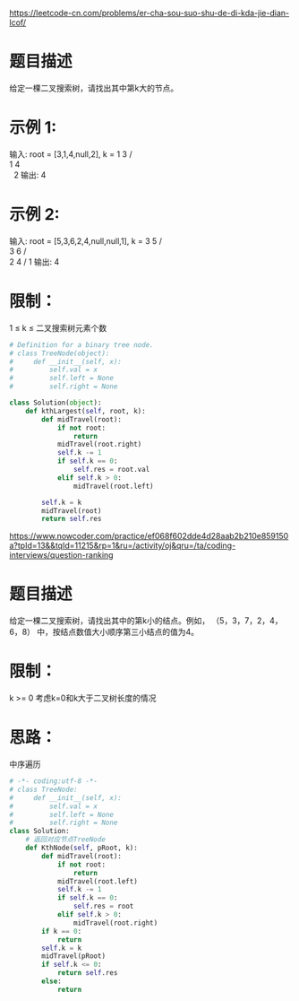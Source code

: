 https://leetcode-cn.com/problems/er-cha-sou-suo-shu-de-di-kda-jie-dian-lcof/
# 题目描述
给定一棵二叉搜索树，请找出其中第k大的节点。

# 示例 1:
输入: root = [3,1,4,null,2], k = 1
   3
  / \
 1   4
  \
   2
输出: 4

# 示例 2:
输入: root = [5,3,6,2,4,null,null,1], k = 3
       5
      / \
     3   6
    / \
   2   4
  /
 1
输出: 4
 
# 限制：
1 ≤ k ≤ 二叉搜索树元素个数

```python
# Definition for a binary tree node.
# class TreeNode(object):
#     def __init__(self, x):
#         self.val = x
#         self.left = None
#         self.right = None

class Solution(object):
    def kthLargest(self, root, k):
        def midTravel(root):
            if not root:
                return
            midTravel(root.right)
            self.k -= 1
            if self.k == 0:
                self.res = root.val
            elif self.k > 0:
                midTravel(root.left)

        self.k = k
        midTravel(root)
        return self.res

```

https://www.nowcoder.com/practice/ef068f602dde4d28aab2b210e859150a?tpId=13&&tqId=11215&rp=1&ru=/activity/oj&qru=/ta/coding-interviews/question-ranking
# 题目描述
给定一棵二叉搜索树，请找出其中的第k小的结点。例如， （5，3，7，2，4，6，8）    中，按结点数值大小顺序第三小结点的值为4。

# 限制：
k >= 0
考虑k=0和k大于二叉树长度的情况

# 思路：
中序遍历

```python
# -*- coding:utf-8 -*-
# class TreeNode:
#     def __init__(self, x):
#         self.val = x
#         self.left = None
#         self.right = None
class Solution:
    # 返回对应节点TreeNode
    def KthNode(self, pRoot, k):
        def midTravel(root):
            if not root:
                return 
            midTravel(root.left)
            self.k -= 1
            if self.k == 0:
                self.res = root 
            elif self.k > 0:
                midTravel(root.right)
        if k == 0:
            return 
        self.k = k
        midTravel(pRoot)
        if self.k <= 0:
            return self.res
        else:
            return 
```